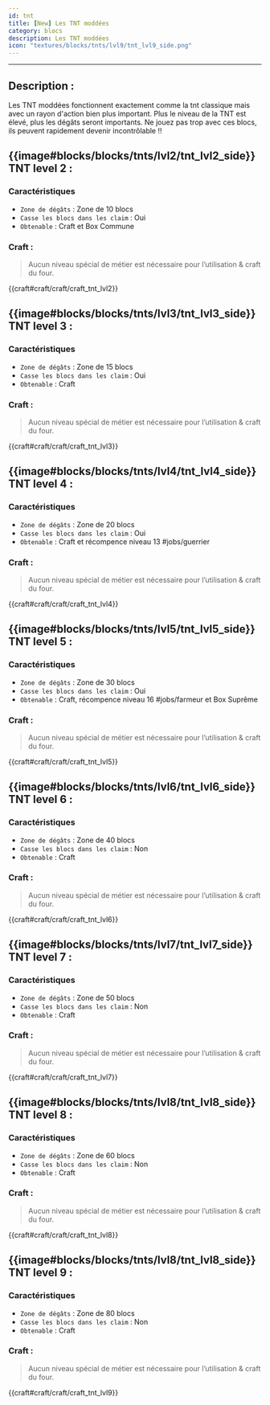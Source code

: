 ```yaml
---
id: tnt
title: [New] Les TNT moddées
category: blocs
description: Les TNT moddées
icon: "textures/blocks/tnts/lvl9/tnt_lvl9_side.png"
---
```

___
## Description : 

Les TNT moddées fonctionnent exactement comme la tnt classique mais avec un rayon d'action bien plus important. Plus le niveau de la TNT est élevé, plus les dégâts seront importants.
Ne jouez pas trop avec ces blocs, ils peuvent rapidement devenir incontrôlable !! 

## {{image#blocks/blocks/tnts/lvl2/tnt_lvl2_side}} TNT level 2 :

### Caractéristiques

- ``Zone de dégâts`` : Zone de 10 blocs
- ``Casse les blocs dans les claim`` : Oui
- ``Obtenable`` : Craft et Box Commune

### Craft : 

> Aucun niveau spécial de métier est nécessaire pour l’utilisation & craft du four.  

{{craft#craft/craft/craft_tnt_lvl2}}

## {{image#blocks/blocks/tnts/lvl3/tnt_lvl3_side}} TNT level 3 :

### Caractéristiques

- ``Zone de dégâts`` : Zone de 15 blocs
- ``Casse les blocs dans les claim`` : Oui
- ``Obtenable`` : Craft

### Craft : 

> Aucun niveau spécial de métier est nécessaire pour l’utilisation & craft du four.  

{{craft#craft/craft/craft_tnt_lvl3}}

## {{image#blocks/blocks/tnts/lvl4/tnt_lvl4_side}} TNT level 4 :

### Caractéristiques

- ``Zone de dégâts`` : Zone de 20 blocs
- ``Casse les blocs dans les claim`` : Oui
- ``Obtenable`` : Craft et récompence niveau 13 #jobs/guerrier

### Craft : 

> Aucun niveau spécial de métier est nécessaire pour l’utilisation & craft du four.  

{{craft#craft/craft/craft_tnt_lvl4}}

## {{image#blocks/blocks/tnts/lvl5/tnt_lvl5_side}} TNT level 5 :

### Caractéristiques

- ``Zone de dégâts`` : Zone de 30 blocs
- ``Casse les blocs dans les claim`` : Oui
- ``Obtenable`` : Craft, récompence niveau 16 #jobs/farmeur et Box Suprême

### Craft : 

> Aucun niveau spécial de métier est nécessaire pour l’utilisation & craft du four.  

{{craft#craft/craft/craft_tnt_lvl5}}

## {{image#blocks/blocks/tnts/lvl6/tnt_lvl6_side}} TNT level 6 :

### Caractéristiques

- ``Zone de dégâts`` : Zone de 40 blocs
- ``Casse les blocs dans les claim`` : Non
- ``Obtenable`` : Craft

### Craft : 

> Aucun niveau spécial de métier est nécessaire pour l’utilisation & craft du four.  

{{craft#craft/craft/craft_tnt_lvl6}}

## {{image#blocks/blocks/tnts/lvl7/tnt_lvl7_side}} TNT level 7 :

### Caractéristiques

- ``Zone de dégâts`` : Zone de 50 blocs
- ``Casse les blocs dans les claim`` : Non
- ``Obtenable`` : Craft

### Craft : 

> Aucun niveau spécial de métier est nécessaire pour l’utilisation & craft du four.  

{{craft#craft/craft/craft_tnt_lvl7}}

## {{image#blocks/blocks/tnts/lvl8/tnt_lvl8_side}} TNT level 8 :

### Caractéristiques

- ``Zone de dégâts`` : Zone de 60 blocs
- ``Casse les blocs dans les claim`` : Non
- ``Obtenable`` : Craft

### Craft : 

> Aucun niveau spécial de métier est nécessaire pour l’utilisation & craft du four.  

{{craft#craft/craft/craft_tnt_lvl8}}

## {{image#blocks/blocks/tnts/lvl8/tnt_lvl8_side}} TNT level 9 :

### Caractéristiques

- ``Zone de dégâts`` : Zone de 80 blocs
- ``Casse les blocs dans les claim`` : Non
- ``Obtenable`` : Craft

### Craft : 

> Aucun niveau spécial de métier est nécessaire pour l’utilisation & craft du four.  

{{craft#craft/craft/craft_tnt_lvl9}}
